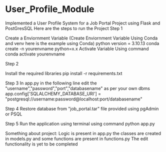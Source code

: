 # User_Profile_Module
Implemented a User Profile System for a Job Portal Project using Flask and PostGresSQL
Here are the steps to run the Project
Step 1

Create a Enviornment Variable (Create Enviornment Variable Using Conda and venv here is the example using Conda)
python version = 3.10.13
conda create -n yourenvname python=x.x
Activate Variable Using command
conda activate yourenvname

Step 2

Install the required libraries
pip install -r requirements.txt

Step 3
In app.py
in the following line edit the "username","password","port","databasename" as per your own dbms
app.config['SQLALCHEMY_DATABASE_URI'] = "postgresql://username:password@localhost:port/databasename"

Step 4
Restore database from "job_portal.tar" file provided using pgAdmin or PSQL

Step 5
Run the application using terminal using command python app.py

Something about project:
Logic is present in app.py the classes are created in models.py and some functions are present in functions.py
The edit functionality is yet to be completed
